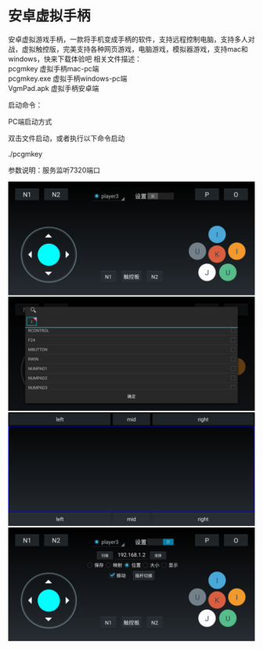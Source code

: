 # 安卓虚拟手柄
安卓虚拟游戏手柄，一款将手机变成手柄的软件，支持远程控制电脑，支持多人对战，虚拟触控版，完美支持各种网页游戏，电脑游戏，模拟器游戏，支持mac和windows，快来下载体验吧
相关文件描述：  
pcgmkey 虚拟手柄mac-pc端  
pcgmkey.exe 虚拟手柄windows-pc端  
VgmPad.apk 虚拟手柄安卓端  

启动命令：

PC端启动方式

双击文件启动，或者执行以下命令启动

./pcgmkey

参数说明：服务监听7320端口

![image](Lark20210711-213338.jpeg)
![image](Lark20210711-213332.jpeg)
![image](Lark20210711-213327.jpeg)
![image](Lark20210711-213315.jpeg)
